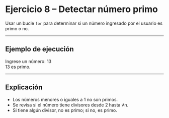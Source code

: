 # Ejercicio 8 – Detectar número primo

Usar un bucle `for` para determinar si un número ingresado por el usuario es primo o no.

---

##  Ejemplo de ejecución
Ingrese un número: 13  
13 es primo.  

---

## Explicación
- Los números menores o iguales a 1 no son primos.  
- Se revisa si el número tiene divisores desde 2 hasta √n.  
- Si tiene algún divisor, no es primo; si no, es primo.

